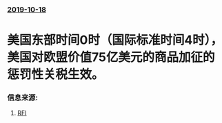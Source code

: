 ### [2019-10-18](/news/2019/10/18/index.md)

##### 
# 美国东部时间0时（国际标准时间4时），美国对欧盟价值75亿美元的商品加征的惩罚性关税生效。 




### 信息来源:

1. [RFI](http://www.rfi.fr/cn/欧洲/20191018-美国今起对欧盟75亿美元商品加征关税)
